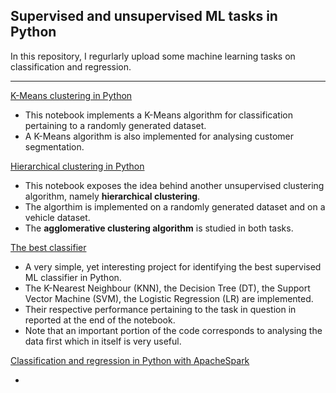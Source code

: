## Supervised and unsupervised ML tasks in Python

In this repository, I regurlarly upload some machine learning tasks on classification and regression.

-----------------------------------------

[K-Means clustering in Python](https://github.com/SalvishGoomanee912/Deep-learning-projects/blob/master/Machine%20learning/ML7_K-Means%20clustering.ipynb)

- This notebook implements a K-Means algorithm for classification pertaining to a randomly generated dataset.
- A K-Means algorithm is also implemented for analysing customer segmentation.

[Hierarchical clustering in Python](https://github.com/SalvishGoomanee912/Deep-learning-projects/blob/master/Machine%20learning/ML8_Hierarchical%20clustering.ipynb)

- This notebook exposes the idea behind another unsupervised clustering algorithm, namely **hierarchical clustering**.
- The algorthim is implemented on a randomly generated dataset and on a vehicle dataset.
- The **agglomerative clustering algorithm** is studied in both tasks.

[The best classifier](https://github.com/SalvishGoomanee912/Deep-learning-projects/blob/master/Machine%20learning/P6_The%20best%20classifier.ipynb)

- A very simple, yet interesting project for identifying the best supervised ML classifier in Python.
- The K-Nearest Neighbour (KNN), the Decision Tree (DT), the Support Vector Machine (SVM), the Logistic Regression (LR) are implemented.
- Their respective performance pertaining to the task in question in reported at the end of the notebook.
- Note that an important portion of the code corresponds to analysing the data first which in itself is very useful.

[Classification and regression in Python with ApacheSpark](https://github.com/SalvishGoomanee912/Deep-learning-projects/blob/master/Machine%20learning/P7_Classification%20and%20regression%20with%20%20ApacheSpark%20.ipynb)

-
